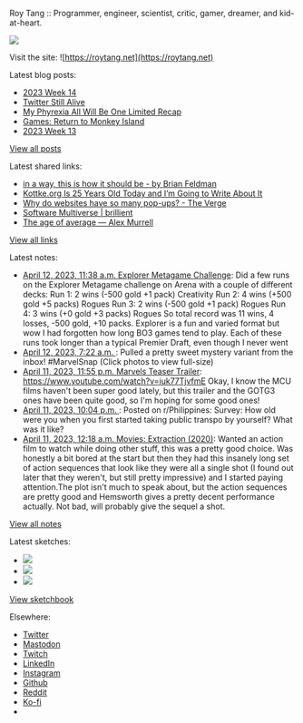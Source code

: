 Roy Tang :: Programmer, engineer, scientist, critic, gamer, dreamer, and kid-at-heart.

![](https://roytang.net/static/img/profile.jpg)

Visit the site: ![https://roytang.net](https://roytang.net)

Latest blog posts:

- [2023 Week 14](https://roytang.net/2023/04/2023-week-14/)
- [Twitter Still Alive](https://roytang.net/2023/04/twitter-still-alive/)
- [My Phyrexia All Will Be One Limited Recap](https://roytang.net/2023/04/mtgone-limited-recap/)
- [Games: Return to Monkey Island](https://roytang.net/2023/04/return-to-monkey-island/)
- [2023 Week 13](https://roytang.net/2023/04/2023-week-13/)

[View all posts](https://roytang.net/blog)

Latest shared links:

- [in a way, this is how it should be - by Brian Feldman](https://roytang.net/2023/04/efa3ac4011b6796a77b75a2c8a91907f/)
- [Kottke.org Is 25 Years Old Today and I’m Going to Write About It](https://roytang.net/2023/04/312e8d56a905c1e11babe78cdf7b2c06/)
- [Why do websites have so many pop-ups? - The Verge](https://roytang.net/2023/04/d2efc98dd14da8c984fef54ce6be90d5/)
- [Software Multiverse | brillient](https://roytang.net/2023/04/3728405de2d29c7ef52d9e80a9b35ffc/)
- [The age of average — Alex Murrell](https://roytang.net/2023/04/c8018bca091ca3605c0bc37620a27e4d/)

[View all links](https://roytang.net/links)

Latest notes:

- [April 12, 2023, 11:38 a.m. Explorer Metagame Challenge](https://roytang.net/2023/04/explorer-metagame-challenge/): Did a few runs on the Explorer Metagame challenge on Arena with a couple of different decks: Run 1: 2 wins (-500 gold +1 pack) Creativity Run 2: 4 wins (+500 gold +5 packs) Rogues Run 3: 2 wins (-500 gold +1 pack) Rogues Run 4: 3 wins (+0 gold +3 packs) Rogues So total record was 11 wins, 4 losses, -500 gold, +10 packs. Explorer is a fun and varied format but wow I had forgotten how long BO3 games tend to play. Each of these runs took longer than a typical Premier Draft, even though I never went
- [April 12, 2023, 7:22 a.m. ](https://roytang.net/2023/04/1645930230555754496/): Pulled a pretty sweet mystery variant from the inbox! #MarvelSnap (Click photos to view full-size)
- [April 11, 2023, 11:55 p.m. Marvels Teaser Trailer](https://roytang.net/2023/04/c55d8812fc4abbad2f45c1afb484aa23/): https://www.youtube.com/watch?v=iuk77TjvfmE Okay, I know the MCU films haven&#x27;t been super good lately, but this trailer and the GOTG3 ones have been quite good, so I&#x27;m hoping for some good ones!
- [April 11, 2023, 10:04 p.m. ](https://roytang.net/2023/04/12ikvom/): Posted on r/Philippines: Survey: How old were you when you first started taking public transpo by yourself? What was it like?
- [April 11, 2023, 12:18 a.m. Movies: Extraction (2020)](https://roytang.net/2023/04/extraction-2020/): Wanted an action film to watch while doing other stuff, this was a pretty good choice. Was honestly a bit bored at the start but then they had this insanely long set of action sequences that look like they were all a single shot (I found out later that they weren&#x27;t, but still pretty impressive) and I started paying attention.The plot isn&#x27;t much to speak about, but the action sequences are pretty good and Hemsworth gives a pretty decent performance actually. Not bad, will probably give the sequel a shot.

[View all notes](https://roytang.net/notes)

Latest sketches:


- ![](https://roytang.net/media/cache/3c/da/3cda657c471879c3cfa81b898b810cd6.jpg)
- ![](https://roytang.net/media/cache/a2/60/a260eacc913ee7c542024b154923702f.jpg)
- ![](https://roytang.net/media/cache/e0/88/e0888b7f7a1e342aba8cced2a0784cc4.jpg)

[View sketchbook](https://roytang.net/albums/sketchbook)


Elsewhere:

- [Twitter](https://twitter.com/roytang)
- [Mastodon](https://indieweb.social/@roytang)
- [Twitch](https://twitch.tv/twitchyroy)
- [LinkedIn](https://www.linkedin.com/in/roytang)
- [Instagram](https://instagram.com/roytang0400)
- [Github](https://github.com/roytang)
- [Reddit](https://reddit.com/u/hungryroy)
- [Ko-fi](https://ko-fi.com/roytang)
- [](mailto:hello@roytang.net)